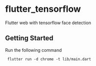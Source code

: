 # flutter_tensorflow
Flutter web with tensorflow face detection

## Getting Started
Run the following command

```
 flutter run -d chrome -t lib/main.dart
```